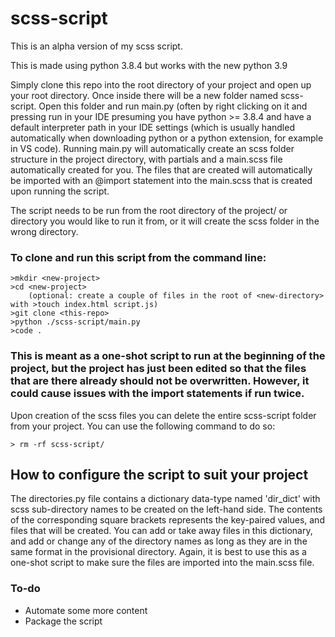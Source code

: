 # scss-script

This is an alpha version of my scss script.

This is made using python 3.8.4 but works with the new python 3.9

Simply clone this repo into the root directory of your project and open up your root directory.
Once inside there will be a new folder named scss-script.
Open this folder and run main.py (often by right clicking on it and pressing run in your IDE presuming you have python >= 3.8.4 and have a default interpreter path in your IDE settings (which is usually handled automatically when downloading python or a python extension, for example in VS code).
Running main.py will automatically create an scss folder structure in the project directory, with partials and a main.scss file automatically created for you.
The files that are created will automatically be imported with an @import statement into the main.scss that is created upon running the script.

The script needs to be run from the root directory of the project/ or directory you would like to run it from, or it will create the scss folder in the wrong directory.

### To clone and run this script from the command line:
```
>mkdir <new-project>
>cd <new-project>
    (optional: create a couple of files in the root of <new-directory> with >touch index.html script.js)
>git clone <this-repo>
>python ./scss-script/main.py
>code .
```

### This is meant as a one-shot script to run at the beginning of the project, but the project has just been edited so that the files that are there already should not be overwritten. However, it could cause issues with the import statements if run twice.

Upon creation of the scss files you can delete the entire scss-script folder from your project.
You can use the following command to do so:
```
> rm -rf scss-script/

```

## How to configure the script to suit your project

The directories.py file contains a dictionary data-type named 'dir_dict' with scss sub-directory names to be created on the left-hand side. The contents of the corresponding square brackets represents the key-paired values, and files that will be created.
You can add or take away files in this dictionary, and add or change any of the directory names as long as they are in the same format in the provisional directory.
Again, it is best to use this as a one-shot script to make sure the files are imported into the main.scss file.

### To-do

- Automate some more content
- Package the script
